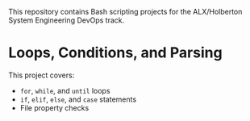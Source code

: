 This repository contains Bash scripting projects for the ALX/Holberton System Engineering DevOps track.
# Loops, Conditions, and Parsing

This project covers:
- `for`, `while`, and `until` loops
- `if`, `elif`, `else`, and `case` statements
- File property checks
